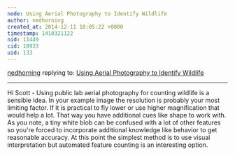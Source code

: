 ```yaml
---
node: Using Aerial Photography to Identify Wildlife
author: nedhorning
created_at: 2014-12-11 18:05:22 +0000
timestamp: 1418321122
nid: 11449
cid: 10933
uid: 133
---
```




[nedhorning](../profile/nedhorning) replying to: [Using Aerial Photography to Identify Wildlife](../notes/eustatic/12-11-2014/using-aerial-photography-to-identify-wildlife)

----
Hi Scott - Using public lab aerial photography for counting wildlife is a sensible idea. In your example image the resolution is probably your most limiting factor. If it is practical to fly lower or use higher magnification that would help a lot. That way you have additional cues like shape to work with. As you note, a tiny white blob can be confused with a lot of other features so you're forced to incorporate additional knowledge like behavior to get reasonable accuracy. At this point the simplest method is to use visual interpretation but automated feature counting is an interesting option. 